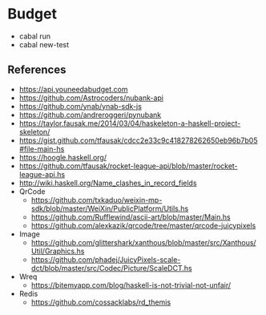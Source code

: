 # Budget


- cabal run
- cabal new-test

## References

- https://api.youneedabudget.com
- https://github.com/Astrocoders/nubank-api
- https://github.com/ynab/ynab-sdk-js
- https://github.com/andreroggeri/pynubank
- https://taylor.fausak.me/2014/03/04/haskeleton-a-haskell-project-skeleton/
- https://gist.github.com/tfausak/cdcc2e33c9c418278262650eb96b7b05#file-main-hs
- https://hoogle.haskell.org/
- https://github.com/tfausak/rocket-league-api/blob/master/rocket-league-api.hs
- http://wiki.haskell.org/Name_clashes_in_record_fields
- QrCode
  - https://github.com/txkaduo/weixin-mp-sdk/blob/master/WeiXin/PublicPlatform/Utils.hs
  - https://github.com/Rufflewind/ascii-art/blob/master/Main.hs
  - https://github.com/alexkazik/qrcode/tree/master/qrcode-juicypixels
- Image
  - https://github.com/glittershark/xanthous/blob/master/src/Xanthous/Util/Graphics.hs
  - https://github.com/phadej/JuicyPixels-scale-dct/blob/master/src/Codec/Picture/ScaleDCT.hs
- Wreq
  - https://bitemyapp.com/blog/haskell-is-not-trivial-not-unfair/
- Redis
  - https://github.com/cossacklabs/rd_themis
